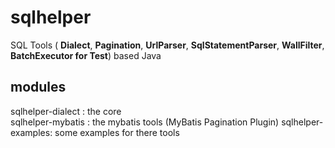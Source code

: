# sqlhelper
SQL Tools ( <b>Dialect</b>, <b>Pagination</b>, <b>UrlParser</b>, <b>SqlStatementParser</b>, <b>WallFilter</b>, <b>BatchExecutor for Test</b>) based Java

## modules
sqlhelper-dialect : the core <br/> 
sqlhelper-mybatis : the mybatis tools (MyBatis Pagination Plugin)
sqlhelper-examples: some examples for there tools
